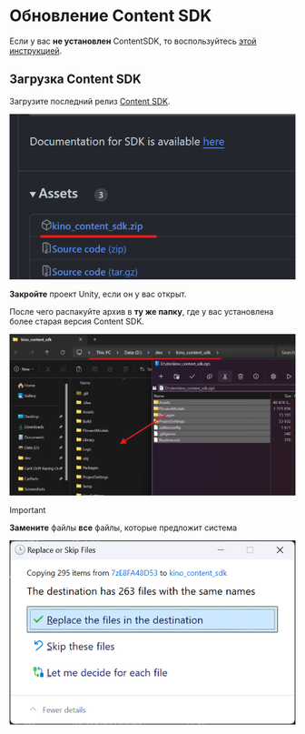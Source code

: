 ﻿# Обновление Content SDK

Если у вас **не установлен** ContentSDK, то воспользуйтесь [этой инструкцией](ContentSDKInstallation_RU.md).

## Загрузка Content SDK

Загрузите последний релиз [Content SDK](https://github.com/trbflxr/kino_content_sdk/releases/latest).

![sdk_download_release](../Images/SDK/sdk_download_release.png)

**Закройте** проект Unity, если он у вас открыт.

После чего распакуйте архив в **ту же папку**, где у вас установлена более старая версия Content SDK.

![sdk_update](../Images/SDK/sdk_update.png)

> [!IMPORTANT]
> **Замените** файлы **все** файлы, которые предложит система

![sdk_replace](../Images/SDK/sdk_replace.png)
